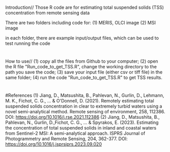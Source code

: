 
Introduction//
Those R code are for estimating total suspended solids (TSS) concentration from remote sensing data

There are two folders including code for:
(1) MERIS, OLCI image
(2) MSI image

in each folder, there are example input/output files, which can be used to test running the code
#
#
# 
How to use//
(1) copy all the files from Github to your computer;
(2) open the R file "Run_code_to_get_TSS.R", change the working directory to the path you save the code;
(3) save your input file (either csv or tiff file) in the same folder;
(4) run the code "Run_code_to_get_TSS.R" to get TSS results.
#

#References
(1) Jiang, D., Matsushita, B., Pahlevan, N., Gurlin, D., Lehmann, M. K., Fichot, C. G., ... & O'Donnell, D. (2021). Remotely estimating total suspended solids concentration in clear to extremely turbid waters using a novel semi-analytical method. Remote sensing of environment, 258, 112386. DOI: https://doi.org/10.1016/j.rse.2021.112386
(2) Jiang, D., Matsushita, B., Pahlevan, N., Gurlin, D.,Fichot, C. G., ... & Spyrakos, E. (2023). Estimating the concentration of total suspended solids in inland and coastal waters from Sentinel-2 MSI: A semi-analytical approach. ISPRS Journal of Photogrammetry and Remote Sensing, 204, 362-377. DOI: https://doi.org/10.1016/j.isprsjprs.2023.09.020


